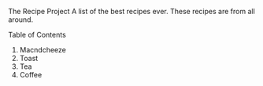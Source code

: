 The Recipe Project
A list of the best recipes ever. These recipes are from all around.

Table of Contents

1. Macndcheeze
2. Toast
3. Tea
4. Coffee

